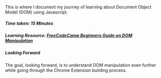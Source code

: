 This is where I document my journey of learning about Document Object Model (DOM) using Javascript.

##### Time taken: 15 Minutes
##### Learning Resource: [FreeCodeCamp Beginners Guide on DOM Manipulation](https://www.freecodecamp.org/news/how-to-manipulate-the-dom-beginners-guide/)

##### Looking Forward
The goal, looking forward, is to understand DOM manipulation even further while going through the Chrome Extension building process.
